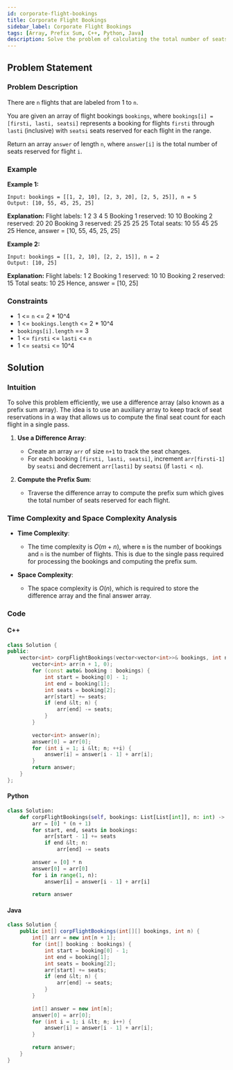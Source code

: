 ```yaml
---
id: corporate-flight-bookings
title: Corporate Flight Bookings
sidebar_label: Corporate Flight Bookings
tags: [Array, Prefix Sum, C++, Python, Java]
description: Solve the problem of calculating the total number of seats reserved for each flight using the booking intervals and prefix sum technique.
---
```


## Problem Statement

### Problem Description

There are `n` flights that are labeled from 1 to `n`.

You are given an array of flight bookings `bookings`, where `bookings[i] = [firsti, lasti, seatsi]` represents a booking for flights `firsti` through `lasti` (inclusive) with `seatsi` seats reserved for each flight in the range.

Return an array `answer` of length `n`, where `answer[i]` is the total number of seats reserved for flight `i`.

### Example

**Example 1:**

```
Input: bookings = [[1, 2, 10], [2, 3, 20], [2, 5, 25]], n = 5
Output: [10, 55, 45, 25, 25]
```
**Explanation:**
Flight labels: 1 2 3 4 5
Booking 1 reserved: 10 10
Booking 2 reserved: 20 20
Booking 3 reserved: 25 25 25 25
Total seats: 10 55 45 25 25
Hence, answer = [10, 55, 45, 25, 25]

**Example 2:**
```
Input: bookings = [[1, 2, 10], [2, 2, 15]], n = 2
Output: [10, 25]
```
**Explanation:**
Flight labels: 1 2
Booking 1 reserved: 10 10
Booking 2 reserved: 15
Total seats: 10 25
Hence, answer = [10, 25]


### Constraints

- 1 &lt;= `n` &lt;= 2 * 10^4
- 1 &lt;= `bookings.length` &lt;= 2 * 10^4
- `bookings[i].length` == 3
- 1 &lt;= `firsti` &lt;= `lasti` &lt;= `n`
- 1 &lt;= `seatsi` &lt;= 10^4

## Solution

### Intuition

To solve this problem efficiently, we use a difference array (also known as a prefix sum array). The idea is to use an auxiliary array to keep track of seat reservations in a way that allows us to compute the final seat count for each flight in a single pass.

1. **Use a Difference Array**: 
   - Create an array `arr` of size `n+1` to track the seat changes.
   - For each booking `[firsti, lasti, seatsi]`, increment `arr[firsti-1]` by `seatsi` and decrement `arr[lasti]` by `seatsi` (if `lasti < n`).

2. **Compute the Prefix Sum**:
   - Traverse the difference array to compute the prefix sum which gives the total number of seats reserved for each flight.

### Time Complexity and Space Complexity Analysis

- **Time Complexity**: 
  - The time complexity is $O(m + n)$, where `m` is the number of bookings and `n` is the number of flights. This is due to the single pass required for processing the bookings and computing the prefix sum.

- **Space Complexity**:
  - The space complexity is $O(n)$, which is required to store the difference array and the final answer array.

### Code

#### C++

```cpp
class Solution {
public:
    vector<int> corpFlightBookings(vector<vector<int>>& bookings, int n) {
        vector<int> arr(n + 1, 0);
        for (const auto& booking : bookings) {
            int start = booking[0] - 1;
            int end = booking[1];
            int seats = booking[2];
            arr[start] += seats;
            if (end &lt; n) {
                arr[end] -= seats;
            }
        }
        
        vector<int> answer(n);
        answer[0] = arr[0];
        for (int i = 1; i &lt; n; ++i) {
            answer[i] = answer[i - 1] + arr[i];
        }
        return answer;
    }
};
```
#### Python
```python
class Solution:
    def corpFlightBookings(self, bookings: List[List[int]], n: int) -> List[int]:
        arr = [0] * (n + 1)
        for start, end, seats in bookings:
            arr[start - 1] += seats
            if end &lt; n:
                arr[end] -= seats
        
        answer = [0] * n
        answer[0] = arr[0]
        for i in range(1, n):
            answer[i] = answer[i - 1] + arr[i]
        
        return answer
```
#### Java
```java
class Solution {
    public int[] corpFlightBookings(int[][] bookings, int n) {
        int[] arr = new int[n + 1];
        for (int[] booking : bookings) {
            int start = booking[0] - 1;
            int end = booking[1];
            int seats = booking[2];
            arr[start] += seats;
            if (end &lt; n) {
                arr[end] -= seats;
            }
        }
        
        int[] answer = new int[n];
        answer[0] = arr[0];
        for (int i = 1; i &lt; n; i++) {
            answer[i] = answer[i - 1] + arr[i];
        }
        
        return answer;
    }
}
```
